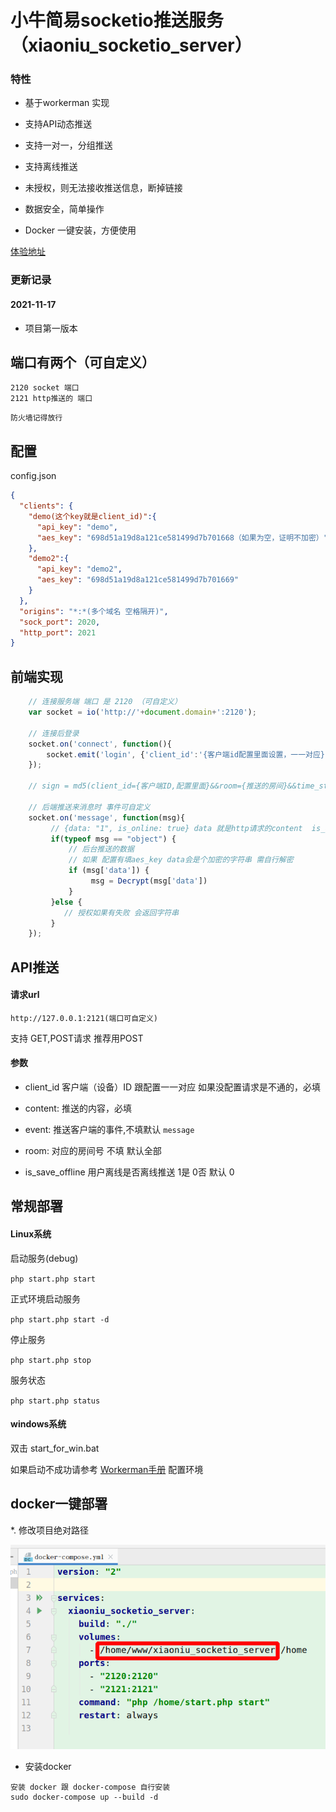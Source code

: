 # 小牛简易socketio推送服务（xiaoniu_socketio_server）


### 特性

* 基于workerman 实现

* 支持API动态推送

* 支持一对一，分组推送

* 支持离线推送

* 未授权，则无法接收推送信息，断掉链接

* 数据安全，简单操作

* Docker 一键安装，方便使用

[体验地址](http://xiaoniu_socketio_client.demo.aniulee.com/ "体验地址")

### 更新记录


#### 2021-11-17


* 项目第一版本


## 端口有两个（可自定义）
```$xslt
2120 socket 端口
2121 http推送的 端口
```
`防火墙记得放行`

## 配置
config.json

```json
{
  "clients": {
    "demo(这个key就是client_id)":{
      "api_key": "demo",
      "aes_key": "698d51a19d8a121ce581499d7b701668（如果为空，证明不加密）"
    },
    "demo2":{
      "api_key": "demo2",
      "aes_key": "698d51a19d8a121ce581499d7b701669"
    }
  },
  "origins": "*:*(多个域名 空格隔开)",
  "sock_port": 2020,
  "http_port": 2021
}
```

## 前端实现

```javascript
    // 连接服务端 端口 是 2120 （可自定义）
    var socket = io('http://'+document.domain+':2120');

    // 连接后登录
    socket.on('connect', function(){
    	socket.emit('login', {'client_id':'{客户端id配置里面设置，一一对应}','room':'{推送房间，自定义}','time_stamp':'{当前时间戳}','sign':'{签名规则见下面}'});
    });

    // sign = md5(client_id={客户端ID,配置里面}&&room={推送的房间}&&time_stamp={当前时间戳}&&api_key={配置里面找})

    // 后端推送来消息时 事件可自定义
    socket.on('message', function(msg){
         // {data: "1", is_online: true} data 就是http请求的content  is_online 是否是在线数据
         if(typeof msg == "object") {
             // 后台推送的数据
             // 如果 配置有填aes_key data会是个加密的字符串 需自行解密            
             if (msg['data']) {
                  msg = Decrypt(msg['data'])
             }
         }else {
            // 授权如果有失败 会返回字符串
         }
    });
```

## API推送

#### 请求url

`http://127.0.0.1:2121(端口可自定义)`

支持 GET,POST请求 推荐用POST

#### 参数

* client_id 客户端（设备）ID 跟配置一一对应  如果没配置请求是不通的，必填

* content: 推送的内容，必填

* event: 推送客户端的事件,不填默认 `message`

* room: 对应的房间号 不填 默认全部

* is_save_offline 用户离线是否离线推送 1是 0否 默认 0


## 常规部署

#### Linux系统


启动服务(debug)

`php start.php start`

正式环境启动服务

`php start.php start -d`

停止服务

`php start.php stop`


服务状态

`php start.php status`

#### windows系统

双击 start_for_win.bat

如果启动不成功请参考 [Workerman手册](http://doc.workerman.net/install/requirement.html) 配置环境

## docker一键部署

*. 修改项目绝对路径

[![](deploy/1.png "修改绝对路径")]()


* 安装docker

```
安装 docker 跟 docker-compose 自行安装
sudo docker-compose up --build -d
```
